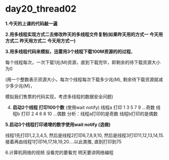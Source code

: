 # day20_thread02

**1.今天的上课的代码敲一遍**



**2.用多线程实现方式二去修改昨天的多线程文件复制(如果昨天用的方式一 今天用方式二  昨天用方式二 今天用方式一)**



**3.用多线程代码来模拟，迅雷用3个线程下载100M资源的的过程**。

 每个线程每次，一次下载1兆(M)资源，直到下载完毕，即剩余的待下载资源大小为0

 (用一个整数表示资源大小，每次个线程每次下载多少兆(M), 剩余待下载资源就减少多少兆(M)，

  模拟我们售票的代码实现，考虑多线程的数据安全问题)



4. **启动2个线程 打印100个数** (使用wait notify)
    线程a 打印 1 3 5 7 9 ...奇数
    线程b 打印 2 4 6 8 10 ...偶数
    分析：线程a打印的是奇数 线程b打印的是偶数







**5.启动3个线程打印递增的数字使用wait notify (选做)**

 线程1先打印1,2,3,4,5, 然后是线程2打印6,7,8,9,10, 然后是线程3打印11,12,13,14,15. 接着再由线程1打印16,17,18,19,20....以此类推, 直到打印到75



6.计算机网络的视频 没看完的要看完 明天要讲网络编程

